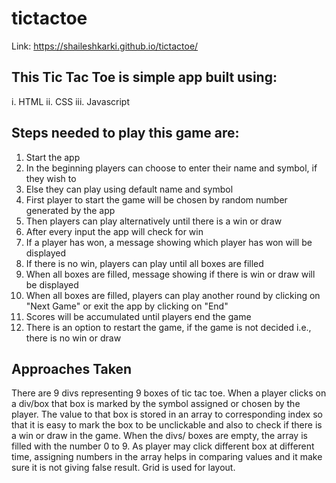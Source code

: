 # tictactoe

Link: https://shaileshkarki.github.io/tictactoe/

## This Tic Tac Toe is simple app built using:
i. HTML
ii. CSS 
iii. Javascript

## Steps needed to play this game are:
1. Start the app
2. In the beginning players can choose to enter their name and symbol, if they wish to
3. Else they can play using default name and symbol
4. First player to start the game will be chosen by random number generated by the app
5. Then players can play alternatively until there is a win or draw
6. After every input the app will check for win
7. If a player has won, a message showing which player has won will be displayed
8. If there is no win, players can play until all boxes are filled
9. When all boxes are filled, message showing if there is win or draw will be displayed
10. When all boxes are filled, players can play another round by clicking on "Next Game" or exit the app by clicking on "End"
11. Scores will be accumulated until players end the game
12. There is an option to restart the game, if the game is not decided i.e., there is no win or draw

## Approaches Taken
There are 9 divs representing 9 boxes of tic tac toe. When a player clicks on a div/box that box is marked by the symbol assigned or chosen by the player. The value to that box is stored in an array to corresponding index so that it is easy to mark the box to be unclickable and also to check if there is a win or draw in the game. When the divs/ boxes are empty, the array is filled with the number 0 to 9. As player may click different box at different time, assigning numbers in the array helps in comparing values and it make sure it is not giving false result.
Grid is used for layout.

